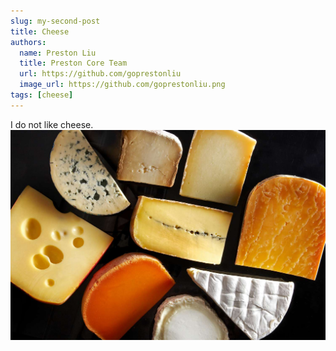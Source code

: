 ```yaml
---
slug: my-second-post
title: Cheese
authors: 
  name: Preston Liu
  title: Preston Core Team
  url: https://github.com/goprestonliu
  image_url: https://github.com/goprestonliu.png
tags: [cheese]
---
```


I do not like cheese.
![Cheese](./cheese.jpeg)
